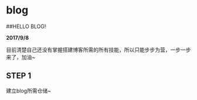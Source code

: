 # blog

##HELLO BLOG!

**2017/9/8**

目前清楚自己还没有掌握搭建博客所需的所有技能，所以只能步步为营，一步一步来了，加油~

## STEP 1

建立blog所需仓储~







